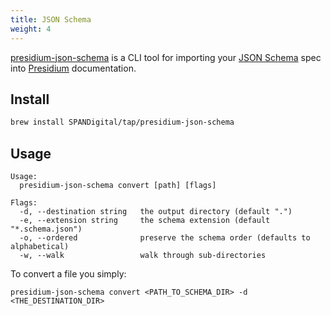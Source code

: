 ```yaml
---
title: JSON Schema
weight: 4
---
```


[presidium-json-schema](https://github.com/SPANDigital/presidium-json-schema) is a CLI tool for importing your [JSON Schema](http://json-schema.org/) spec into
[Presidium](http://presidium.spandigital.net) documentation.

## Install

```bash
brew install SPANDigital/tap/presidium-json-schema
```

## Usage

```text
Usage:
  presidium-json-schema convert [path] [flags]

Flags:
  -d, --destination string   the output directory (default ".")
  -e, --extension string     the schema extension (default "*.schema.json")
  -o, --ordered              preserve the schema order (defaults to alphabetical)
  -w, --walk                 walk through sub-directories
```

To convert a file you simply:

```shell
presidium-json-schema convert <PATH_TO_SCHEMA_DIR> -d <THE_DESTINATION_DIR>
```
